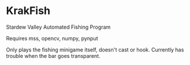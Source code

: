 # KrakFish
Stardew Valley Automated Fishing Program

Requires mss, opencv, numpy, pynput

Only plays the fishing minigame itself, doesn't cast or hook.
Currently has trouble when the bar goes transparent.
